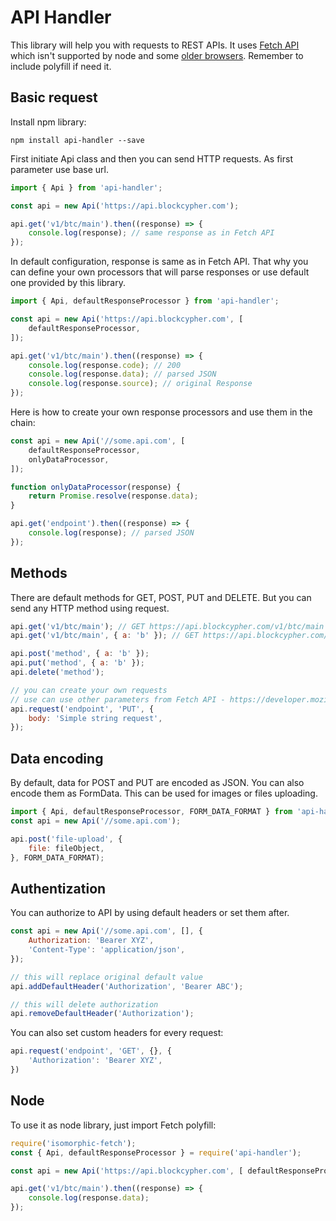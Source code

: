 # API Handler

This library will help you with requests to REST APIs. It uses [Fetch API](https://developer.mozilla.org/en-US/docs/Web/API/Fetch_API) which isn't supported by node and some [older browsers](https://caniuse.com/#feat=fetch). Remember to include polyfill if need it.

## Basic request

Install npm library:

```node
npm install api-handler --save
```

First initiate Api class and then you can send HTTP requests. As first parameter use base url.

```javascript
import { Api } from 'api-handler';

const api = new Api('https://api.blockcypher.com');

api.get('v1/btc/main').then((response) => {
    console.log(response); // same response as in Fetch API
});

```

In default configuration, response is same as in Fetch API. That why you can define your own processors that will parse responses or use default one provided by this library.

```javascript
import { Api, defaultResponseProcessor } from 'api-handler';

const api = new Api('https://api.blockcypher.com', [
    defaultResponseProcessor,
]);

api.get('v1/btc/main').then((response) => {
    console.log(response.code); // 200
    console.log(response.data); // parsed JSON
    console.log(response.source); // original Response
});

```

Here is how to create your own response processors and use them in the chain:

```javascript
const api = new Api('//some.api.com', [
    defaultResponseProcessor,
    onlyDataProcessor,
]);

function onlyDataProcessor(response) {
    return Promise.resolve(response.data);
}

api.get('endpoint').then((response) => {
    console.log(response); // parsed JSON
});

```

## Methods

There are default methods for GET, POST, PUT and DELETE. But you can send any HTTP method using request.

```javascript
api.get('v1/btc/main'); // GET https://api.blockcypher.com/v1/btc/main
api.get('v1/btc/main', { a: 'b' }); // GET https://api.blockcypher.com/v1/btc/main?a=b

api.post('method', { a: 'b' });
api.put('method', { a: 'b' });
api.delete('method');

// you can create your own requests
// use can use other parameters from Fetch API - https://developer.mozilla.org/en-US/docs/Web/API/Request
api.request('endpoint', 'PUT', {
    body: 'Simple string request',
});
```

## Data encoding

By default, data for POST and PUT are encoded as JSON. You can also encode them as FormData. This can be used for images or files uploading.

```javascript
import { Api, defaultResponseProcessor, FORM_DATA_FORMAT } from 'api-handler';
const api = new Api('//some.api.com');

api.post('file-upload', {
    file: fileObject,
}, FORM_DATA_FORMAT);

```

## Authentization

You can authorize to API by using default headers or set them after.

```javascript
const api = new Api('//some.api.com', [], {
    Authorization: 'Bearer XYZ',
    'Content-Type': 'application/json',
});

// this will replace original default value
api.addDefaultHeader('Authorization', 'Bearer ABC');

// this will delete authorization
api.removeDefaultHeader('Authorization');
```

You can also set custom headers for every request:

```javascript
api.request('endpoint', 'GET', {}, {
    'Authorization': 'Bearer XYZ',
})
```

## Node

To use it as node library, just import Fetch polyfill:

```javascript
require('isomorphic-fetch');
const { Api, defaultResponseProcessor } = require('api-handler');

const api = new Api('https://api.blockcypher.com', [ defaultResponseProcessor ]);

api.get('v1/btc/main').then((response) => {
    console.log(response.data);
});
```
